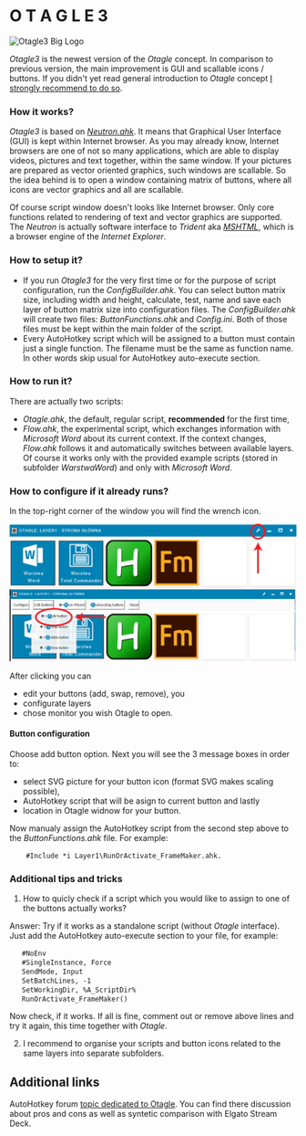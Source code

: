 # O T A G L E 3

![Otagle3 Big Logo](/Otagle2/Core/OtagleBigLogo.png)

*Otagle3* is the newest version of the *Otagle* concept. In comparison to previous version, the main improvement is GUI and scallable icons / buttons. If you didn't yet read general introduction to *Otagle* concept [I strongly recommend to do so](https://github.com/mslonik/Otagle).

### How it works?
*Otagle3* is based on [*Neutron.ahk*](https://github.com/G33kDude/Neutron.ahk). It means that Graphical User Interface (GUI) is kept within Internet browser. As you may already know, Internet browsers are one of not so many applications, which are able to display videos, pictures and text together, within the same window. If your pictures are prepared as vector oriented graphics, such windows are scallable. So the idea behind is to open a window containing matrix of buttons, where all icons are vector graphics and all are scallable. 

Of course script window doesn't looks like Internet browser. Only core functions related to rendering of text and vector graphics are supported. The *Neutron* is actually software interface to *Trident* aka [*MSHTML*](https://en.wikipedia.org/wiki/Trident_(software)), which is a browser engine of the *Internet Explorer*. 

### How to setup it?
- If you run *Otagle3* for the very first time or for the purpose of script configuration, run the *ConfigBuilder.ahk*. You can select button matrix size, including width and height, calculate, test, name and save each layer of button matrix size into configuration files. The *ConfigBuilder.ahk* will create two files: *ButtonFunctions.ahk* and *Config.ini*. Both of those files must be kept within the main folder of the script.
- Every AutoHotkey script which will be assigned to a button must contain just a single function. The filename must be the same as function name. In other words skip usual for AutoHotkey auto-execute section.

### How to run it?
There are actually two scripts:
- *Otagle.ahk*, the default, regular script, **recommended** for the first time,
- *Flow.ahk*, the experimental script, which exchanges information with *Microsoft Word* about its current context. If the context changes, *Flow.ahk* follows it and automatically switches between available layers. Of course it works only with the provided example scripts (stored in subfolder *WarstwaWord*) and only with *Microsoft Word*.

### How to configure if it already runs?
In the top-right corner of the window you will find the wrench icon. 

![Wrench icon 🛠](/Otagle3/pictures/WrenchIcon_Configuration.png)

After clicking you can 
- edit your buttons (add, swap, remove), you
- configurate layers 
- chose monitor you wish Otagle to open.

#### Button configuration
Choose add button option. Next you will see the 3 message boxes in order to: 
- select SVG picture for your button icon (format SVG makes scaling possible), 
- AutoHotkey script that will be asign to current button and lastly 
- location in Otagle widnow for your button.

Now manualy assign the AutoHotkey script from the second step above to the *ButtonFunctions.ahk* file. For example: 

```AutoHotkey
    #Include *i Layer1\RunOrActivate_FrameMaker.ahk. 
```

### Additional tips and tricks
1. How to quicly check if a script which you would like to assign to one of the buttons actually works? 

Answer: Try if it works as a standalone script (without *Otagle* interface). Just add the AutoHotkey auto-execute section to your file, for example:
 ```AutoHotkey
    #NoEnv
    #SingleInstance, Force
    SendMode, Input
    SetBatchLines, -1
    SetWorkingDir, %A_ScriptDir%
    RunOrActivate_FrameMaker()
```
Now check, if it works. If all is fine, comment out or remove above lines and try it again, this time together with *Otagle*.

2. I recommend to organise your scripts and button icons related to the same layers into separate subfolders.


## Additional links

AutoHotkey forum [topic dedicated to Otagle](https://www.autohotkey.com/boards/viewtopic.php?t=69690). You can find there discussion about pros and cons as well as syntetic comparison with Elgato Stream Deck.